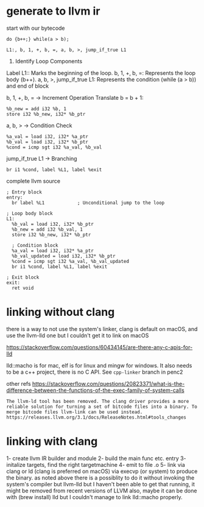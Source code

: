 # generate to llvm ir

start with our bytecode


`do {b++;} while(a > b);`

`L1:, b, 1, +, b, =, a, b, >, jump_if_true L1`

1. Identify Loop Components

Label L1:: Marks the beginning of the loop.
b, 1, +, b, =: Represents the loop body (b++).
a, b, >, jump_if_true L1: Represents the condition (while (a > b)) and end of block

b, 1, +, b, = → Increment Operation
Translate b = b + 1:

```
%b_new = add i32 %b, 1
store i32 %b_new, i32* %b_ptr
```

a, b, > → Condition Check

```
%a_val = load i32, i32* %a_ptr
%b_val = load i32, i32* %b_ptr
%cond = icmp sgt i32 %a_val, %b_val
```


jump_if_true L1 → Branching

```
br i1 %cond, label %L1, label %exit
```


complete llvm source


```
; Entry block
entry:
  br label %L1            ; Unconditional jump to the loop

; Loop body block
L1:
  %b_val = load i32, i32* %b_ptr
  %b_new = add i32 %b_val, 1
  store i32 %b_new, i32* %b_ptr

  ; Condition block
  %a_val = load i32, i32* %a_ptr
  %b_val_updated = load i32, i32* %b_ptr
  %cond = icmp sgt i32 %a_val, %b_val_updated
  br i1 %cond, label %L1, label %exit

; Exit block
exit:
  ret void
```


# linking without clang

there is a way to not use the system's linker, clang is default on macOS, and use the llvm-lld one but I couldn't get it to link on macOS

https://stackoverflow.com/questions/60434145/are-there-any-c-apis-for-lld

lld::macho is for mac, elf is for linux and mingw for windows. It also needs to be a c++ project, there is no C API. See `cpp-linker` branch in penc2

other refs 
    https://stackoverflow.com/questions/20823371/what-is-the-difference-between-the-functions-of-the-exec-family-of-system-calls
    
    The llvm-ld tool has been removed. The clang driver provides a more reliable solution for turning a set of bitcode files into a binary. To merge bitcode files llvm-link can be used instead.
    https://releases.llvm.org/3.1/docs/ReleaseNotes.html#tools_changes


# linking with clang

1- create llvm IR builder and module
2- build the main func etc. entry
3- initalize targets, find the right targetmachine
4- emit to file .o
5- link via clang or ld (clang is preferred on macOS) via execvp (or system) to produce the binary.
    as noted above there is a possiblity to do it without invoking the system's compiler but llvm-lld but 
                I haven't been able to get that running, it might be removed from recent versions of LLVM 
    also, maybe it can be done with (brew install) lld but I couldn't manage to link lld::macho properly.

